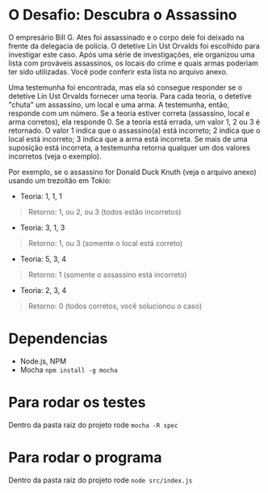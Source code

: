 # O Desafio: Descubra o Assassino

O empresário Bill G. Ates foi assassinado e o corpo dele foi deixado na frente da delegacia de polícia. O detetive Lin Ust Orvalds foi escolhido para investigar este caso. Após uma série de investigações, ele organizou uma lista com prováveis assassinos, os locais do crime e quais armas poderiam ter sido utilizadas. Você pode conferir esta lista no arquivo anexo.

Uma testemunha foi encontrada, mas ela só consegue responder se o detetive Lin Ust Orvalds fornecer uma teoria. Para cada teoria, o detetive "chuta" um assassino, um local e uma arma. A testemunha, então, responde com um número. Se a teoria estiver correta (assassino, local e arma corretos), ela responde 0. Se a teoria está errada, um valor 1, 2 ou 3 é retornado. O valor 1 indica que o assassino(a) está incorreto; 2 indica que o local está incorreto; 3 indica que a arma está incorreta. Se mais de uma suposição está incorreta, a testemunha retorna qualquer um dos valores incorretos (veja o exemplo).

Por exemplo, se o assassino for Donald Duck Knuth (veja o arquivo anexo) usando um trezoitão em Tokio:

- Teoria: 1, 1, 1
> Retorno: 1, ou 2, ou 3 (todos estão incorretos)

- Teoria: 3, 1, 3
> Retorno: 1, ou 3 (somente o local está correto)

- Teoria: 5, 3, 4
> Retorno: 1 (somente o assassino está incorreto)

- Teoria: 2, 3, 4
> Retorno: 0 (todos corretos, você solucionou o caso)

# Dependencias

- Node.js, NPM
- Mocha ```npm install -g mocha```

# Para rodar os testes

Dentro da pasta raiz do projeto rode ```mocha -R spec```

# Para rodar o programa

Dentro da pasta raiz do projeto rode ```node src/index.js```